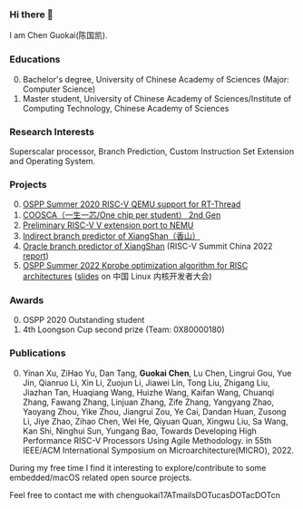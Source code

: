 ### Hi there 👋

I am Chen Guokai(陈国凯).

### Educations

0. Bachelor's degree, University of Chinese Academy of Sciences (Major: Computer Science)
1. Master student, University of Chinese Academy of Sciences/Institute of Computing Technology, Chinese Academy of Sciences

### Research Interests

Superscalar processor, Branch Prediction, Custom Instruction Set Extension and Operating System.

### Projects

0. [OSPP Summer 2020 RISC-V QEMU support for RT-Thread](https://www.bilibili.com/video/BV19K4y1j7jR)
1. [COOSCA（一生一芯/One chip per student） 2nd Gen](https://github.com/chenguokai/mb-core)
2. [Preliminary RISC-V V extension port to NEMU](https://github.com/OpenXiangShan/NEMU/tree/master/src/isa/riscv64/instr/rvv)
3. [Indirect branch predictor of XiangShan（香山）](https://github.com/OpenXiangShan/XiangShan/tree/master/src/main/scala/xiangshan/frontend)
4. [Oracle branch predictor of XiangShan](https://github.com/OpenXiangShan/XiangShan/tree/decoupled-oracle/src/main/scala/xiangshan/frontend) (RISC-V Summit China 2022 [report](https://www.bilibili.com/video/BV1BU4y1z7Xo/))
5. [OSPP Summer 2022 Kprobe optimization algorithm for RISC architectures](https://summer-ospp.ac.cn/#/org/prodetail/22b970495) ([slides](https://github.com/chenguokai/chenguokai/blob/master/Kprobe优化算法16_9.pptx) on 中国 Linux 内核开发者大会)

### Awards

0. OSPP 2020 Outstanding student
1. 4th Loongson Cup second prize (Team: 0X80000180)

### Publications

0. Yinan Xu, ZiHao Yu, Dan Tang, **Guokai Chen**, Lu Chen, Lingrui Gou, Yue Jin, Qianruo Li, Xin Li, Zuojun Li, Jiawei Lin, Tong Liu, Zhigang Liu, Jiazhan Tan, Huaqiang Wang, Huizhe Wang, Kaifan Wang, Chuanqi Zhang, Fawang Zhang, Linjuan Zhang, Zife Zhang, Yangyang Zhao, Yaoyang Zhou, Yike Zhou, Jiangrui Zou, Ye Cai, Dandan Huan, Zusong Li, Jiye Zhao, Zihao Chen, Wei He, Qiyuan Quan, Xingwu Liu, Sa Wang, Kan Shi, Ninghui Sun, Yungang Bao, Towards Developing High Performance RISC-V Processors Using Agile Methodology. in 55th IEEE/ACM International Symposium on Microarchitecture(MICRO), 2022.

During my free time I find it interesting to explore/contribute to some embedded/macOS related open source projects.

Feel free to contact me with chenguokai17ATmailsDOTucasDOTacDOTcn

<!--
**chenguokai/chenguokai** is a ✨ _special_ ✨ repository because its `README.md` (this file) appears on your GitHub profile.

Here are some ideas to get you started:

- 🔭 I’m currently working on ...
- 🌱 I’m currently learning ...
- 👯 I’m looking to collaborate on ...
- 🤔 I’m looking for help with ...
- 💬 Ask me about ...
- 📫 How to reach me: ...
- 😄 Pronouns: ...
- ⚡ Fun fact: ...
-->
